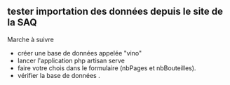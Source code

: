 

## tester importation des données depuis le site de la SAQ

Marche à suivre

- créer une base de données appelée "vino"
- lancer l'application php artisan serve
- faire votre chois dans le formulaire (nbPages et nbBouteilles).
- vérifier la base de données .



